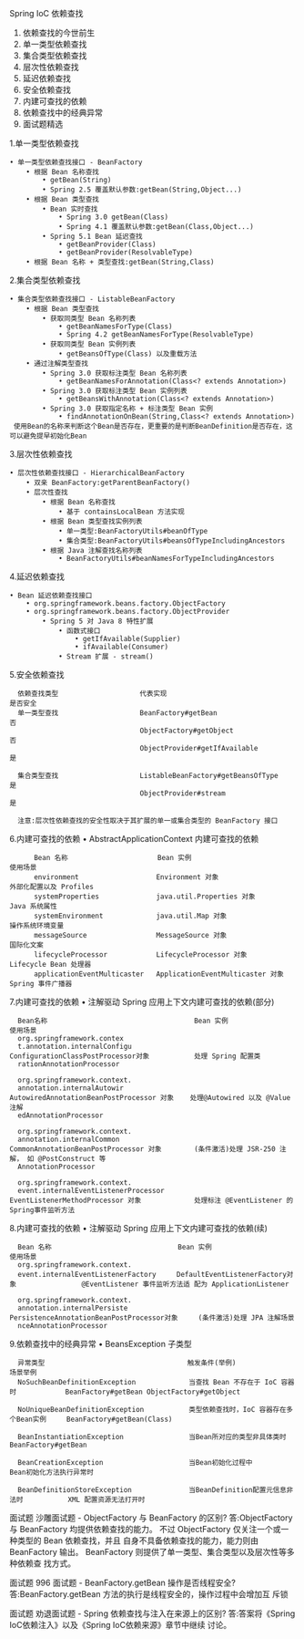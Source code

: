Spring IoC 依赖查找
1. 依赖查找的今世前生 
2. 单一类型依赖查找 
3. 集合类型依赖查找 
4. 层次性依赖查找
5. 延迟依赖查找
6. 安全依赖查找
7. 内建可查找的依赖
8. 依赖查找中的经典异常 
9. 面试题精选
 
  1.单一类型依赖查找
  
    • 单一类型依赖查找接口 - BeanFactory
        • 根据 Bean 名称查找
            • getBean(String)
            • Spring 2.5 覆盖默认参数:getBean(String,Object...)
        • 根据 Bean 类型查找
            • Bean 实时查找
                • Spring 3.0 getBean(Class)
                • Spring 4.1 覆盖默认参数:getBean(Class,Object...)
            • Spring 5.1 Bean 延迟查找
                • getBeanProvider(Class)
                • getBeanProvider(ResolvableType)
        • 根据 Bean 名称 + 类型查找:getBean(String,Class)

  2.集合类型依赖查找
  
    • 集合类型依赖查找接口 - ListableBeanFactory 
        • 根据 Bean 类型查找
            • 获取同类型 Bean 名称列表
                • getBeanNamesForType(Class)
                • Spring 4.2 getBeanNamesForType(ResolvableType)
            • 获取同类型 Bean 实例列表
                • getBeansOfType(Class) 以及重载方法
        • 通过注解类型查找
            • Spring 3.0 获取标注类型 Bean 名称列表
                • getBeanNamesForAnnotation(Class<? extends Annotation>) 
            • Spring 3.0 获取标注类型 Bean 实例列表
                • getBeansWithAnnotation(Class<? extends Annotation>) 
            • Spring 3.0 获取指定名称 + 标注类型 Bean 实例
                • findAnnotationOnBean(String,Class<? extends Annotation>)
     使用Bean的名称来判断这个Bean是否存在，更重要的是判断BeanDefinition是否存在，这可以避免提早初始化Bean

  3.层次性依赖查找
      
    • 层次性依赖查找接口 - HierarchicalBeanFactory
        • 双亲 BeanFactory:getParentBeanFactory()
        • 层次性查找
            • 根据 Bean 名称查找
                • 基于 containsLocalBean 方法实现
            • 根据 Bean 类型查找实例列表
                • 单一类型:BeanFactoryUtils#beanOfType
                • 集合类型:BeanFactoryUtils#beansOfTypeIncludingAncestors
            • 根据 Java 注解查找名称列表
                • BeanFactoryUtils#beanNamesForTypeIncludingAncestors

  4.延迟依赖查找
  
    • Bean 延迟依赖查找接口
        • org.springframework.beans.factory.ObjectFactory
        • org.springframework.beans.factory.ObjectProvider
            • Spring 5 对 Java 8 特性扩展
                • 函数式接口
                    • getIfAvailable(Supplier)
                    • ifAvailable(Consumer)
                • Stream 扩展 - stream()
        
        
  
  5.安全依赖查找 
      
      依赖查找类型                    代表实现                                是否安全 
      单一类型查找                    BeanFactory#getBean                     否 
                                    ObjectFactory#getObject                 否
                                    ObjectProvider#getIfAvailable           是 
      
      集合类型查找                    ListableBeanFactory#getBeansOfType      是 
                                    ObjectProvider#stream                   是
      
      注意:层次性依赖查找的安全性取决于其扩展的单一或集合类型的 BeanFactory 接口

  6.内建可查找的依赖 
      • AbstractApplicationContext 内建可查找的依赖 
      
          Bean 名称                      Bean 实例                          使用场景 
          environment                   Environment 对象                  外部化配置以及 Profiles
          systemProperties              java.util.Properties 对象         Java 系统属性
          systemEnvironment             java.util.Map 对象                操作系统环境变量 
          messageSource                 MessageSource 对象                国际化文案 
          lifecycleProcessor            LifecycleProcessor 对象           Lifecycle Bean 处理器 
          applicationEventMulticaster   ApplicationEventMulticaster 对象  Spring 事件广播器
              
  7.内建可查找的依赖 • 注解驱动 Spring 应用上下文内建可查找的依赖(部分) 
      
      Bean名称                                    Bean 实例                                    使用场景 
      org.springframework.contex
      t.annotation.internalConfigu               ConfigurationClassPostProcessor对象           处理 Spring 配置类
      rationAnnotationProcessor
      
      org.springframework.context.
      annotation.internalAutowir                 AutowiredAnnotationBeanPostProcessor 对象    处理@Autowired 以及 @Value 注解
      edAnnotationProcessor

      org.springframework.context.
      annotation.internalCommon                  CommonAnnotationBeanPostProcessor 对象        (条件激活)处理 JSR-250 注解， 如 @PostConstruct 等
      AnnotationProcessor 
    
      org.springframework.context.
      event.internalEventListenerProcessor       EventListenerMethodProcessor 对象             处理标注 @EventListener 的 Spring事件监听方法

     
          
  8.内建可查找的依赖 • 注解驱动 Spring 应用上下文内建可查找的依赖(续) 
  
  
      Bean 名称                               Bean 实例                                     使用场景 
      org.springframework.context.
      event.internalEventListenerFactory     DefaultEventListenerFactory对象                @EventListener 事件监听方法适 配为 ApplicationListener
      
      org.springframework.context.
      annotation.internalPersiste            PersistenceAnnotationBeanPostProcessor对象     (条件激活)处理 JPA 注解场景
      nceAnnotationProcessor 
      
          
  9.依赖查找中的经典异常 
    • BeansException 子类型 
    
      异常类型                                   触发条件(举例)                            场景举例 
      NoSuchBeanDefinitionException             当查找 Bean 不存在于 IoC 容器时            BeanFactory#getBean ObjectFactory#getObject
      
      NoUniqueBeanDefinitionException           类型依赖查找时，IoC 容器存在多个Bean实例     BeanFactory#getBean(Class)
        
      BeanInstantiationException                当Bean所对应的类型非具体类时                BeanFactory#getBean
        
      BeanCreationException                     当Bean初始化过程中                        Bean初始化方法执行异常时
        
      BeanDefinitionStoreException              当BeanDefinition配置元信息非法时           XML 配置资源无法打开时
        
            
  面试题
    沙雕面试题 - ObjectFactory 与 BeanFactory 的区别? 
    答:ObjectFactory 与 BeanFactory 均提供依赖查找的能力。
    不过 ObjectFactory 仅关注一个或一种类型的 Bean 依赖查找，并且 自身不具备依赖查找的能力，能力则由 BeanFactory 输出。
    BeanFactory 则提供了单一类型、集合类型以及层次性等多种依赖查 找方式。
 
  面试题 996 面试题 - BeanFactory.getBean 操作是否线程安全?
  答:BeanFactory.getBean 方法的执行是线程安全的，操作过程中会增加互 斥锁
 
 面试题
    劝退面试题 - Spring 依赖查找与注入在来源上的区别?
    答:答案将《Spring IoC依赖注入》以及《Spring IoC依赖来源》章节中继续 讨论。